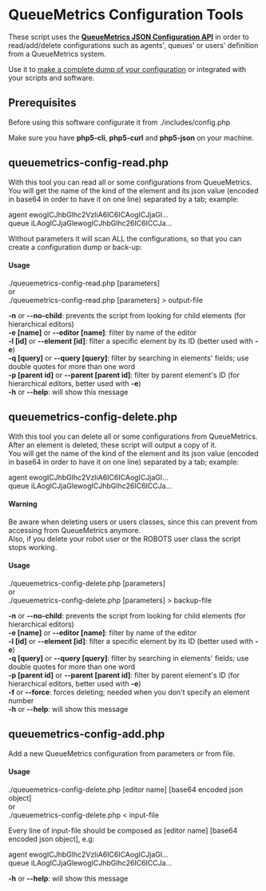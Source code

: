 QueueMetrics Configuration Tools
================================

These script uses the [**QueueMetrics JSON Configuration API**](http://manuals.loway.ch/QM_JSON_manual-chunked) in order to read/add/delete configurations such as agents', queues' or users' definition from a QueueMetrics system.

Use it to [make a complete dump of your configuration](MakeADump.md) or integrated with your scripts and software.

Prerequisites
-------------

Before using this software configurate it from ./includes/config.php

Make sure you have __php5-cli__, __php5-curl__ and __php5-json__ on your machine.

queuemetrics-config-read.php
----------------------------

With this tool you can read all or some configurations from QueueMetrics.   
You will get the name of the kind of the element and its json value (encoded in base64 in order to have it on one line) separated by a tab; example:

agent	ewogICJhbGlhc2VzIiA6IC6ICAogICJjaGl...   
queue	iLAogICJjaGlewogICJhbGlhc26IC6ICCJa...   

Without parameters it will scan ALL the configurations, so that you can create a configuration dump or back-up:


#### Usage

./queuemetrics-config-read.php [parameters]   
or   
./queuemetrics-config-read.php [parameters] > output-file

__-n__ or __--no-child__: prevents the script from looking for child elements (for hierarchical editors)   
__-e [name]__ or __--editor [name]__:	filter by name of the editor   
__-l [id]__ or __--element [id]__: filter a specific element by its ID (better used with __-e__)   
__-q [query]__ or __--query [query]__: filter by searching in elements' fields; use double quotes for more than one word   
__-p [parent id]__ or __--parent [parent id]__: filter by parent element's ID (for hierarchical editors, better used with __-e__)   
__-h__ or __--help__: will show this message 

queuemetrics-config-delete.php
------------------------------

With this tool you can delete all or some configurations from QueueMetrics.   
After an element is deleted, these script will output a copy of it.   
You will get the name of the kind of the element and its json value (encoded in base64 in order to have it on one line) separated by a tab; example:

agent	ewogICJhbGlhc2VzIiA6IC6ICAogICJjaGl...   
queue	iLAogICJjaGlewogICJhbGlhc26IC6ICCJa...

#### Warning

Be aware when deleting users or users classes, since this can prevent from accessing from QueueMetrics anymore.   
Also, if you delete your robot user or the ROBOTS user class the script stops working.

#### Usage

./queuemetrics-config-delete.php [parameters]   
or   
./queuemetrics-config-delete.php [parameters] > backup-file

__-n__ or __--no-child__: prevents the script from looking for child elements (for hierarchical editors)   
__-e [name]__ or __--editor [name]__:	filter by name of the editor   
__-l [id]__ or __--element [id]__: filter a specific element by its ID (better used with __-e__)   
__-q [query]__ or __--query [query]__: filter by searching in elements' fields; use double quotes for more than one word   
__-p [parent id]__ or __--parent [parent id]__: filter by parent element's ID (for hierarchical editors, better used with __-e__)   
__-f__ or __--force__: forces deleting; needed when you don't specify an element number   
__-h__ or __--help__: will show this message 

queuemetrics-config-add.php
---------------------------

Add a new QueueMetrics configuration from parameters or from file.

#### Usage

./queuemetrics-config-delete.php [editor name] [base64 encoded json object]   
or   
./queuemetrics-config-delete.php < input-file

Every line of input-file should be composed as [editor name] [base64 encoded json object], e.g:

agent	ewogICJhbGlhc2VzIiA6IC6ICAogICJjaGl...   
queue	iLAogICJjaGlewogICJhbGlhc26IC6ICCJa...  

__-h__ or __--help__: will show this message 
